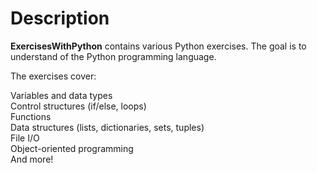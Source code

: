 # Description  
**ExercisesWithPython** contains various Python exercises. The goal is to understand of the Python programming language.  

The exercises cover:  

Variables and data types  
Control structures (if/else, loops)  
Functions  
Data structures (lists, dictionaries, sets, tuples)  
File I/O  
Object-oriented programming  
And more!  
